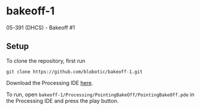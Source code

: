 # bakeoff-1
05-391 (DHCS) - Bakeoff #1

## Setup
To clone the repository, first run
```
git clone https://github.com/blobotic/bakeoff-1.git
```
Download the Processing IDE [here](https://processing.org/download). 

To run, open `bakeoff-1/Processing/PointingBakeOff/PointingBakeOff.pde` in the Processing IDE and press the play button. 
